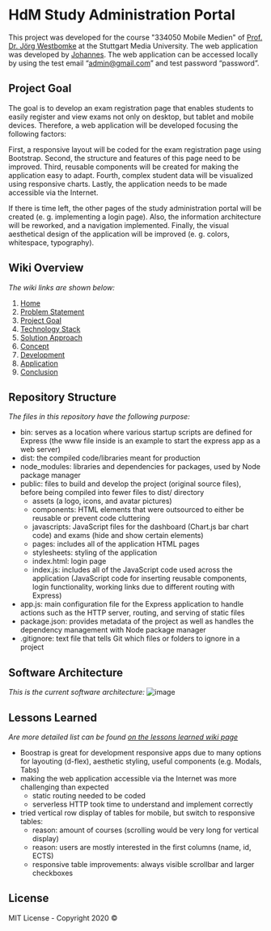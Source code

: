 # HdM Study Administration Portal

This project was developed for the course "334050 Mobile Medien" of [Prof. Dr. Jörg Westbomke](mailto:westbomke@hdm-stuttgart.de?subject=[GitHub]HdMStudyAdminstrationPortal) at the Stuttgart Media University. The web application was developed by [Johannes](https://github.com/johannesstroebele91). The web application can be accessed locally by using the test email “admin@gmail.com” and test password “password”.

## Project Goal
The goal is to develop an exam registration page that enables students to easily register and view exams not only on desktop, but tablet and mobile devices. Therefore, a web application will be developed focusing the following factors:

First, a responsive layout will be coded for the exam registration page using Bootstrap. Second, the structure and features of this page need to be improved. Third, reusable components will be created for making the application easy to adapt. Fourth, complex student data will be visualized using responsive charts. Lastly, the application needs to be made accessible via the Internet.

If there is time left, the other pages of the study administration portal will be created (e. g. implementing a login page). Also, the information architecture will be reworked, and a navigation implemented. Finally, the visual aesthetical design of the application will be improved (e. g. colors, whitespace, typography).

## Wiki Overview
_The wiki links are shown below:_

1. [Home](https://github.com/johannesstroebele91/HdM_StudyAdministration/wiki)
2. [Problem Statement](https://github.com/johannesstroebele91/HdM_StudyAdministration/wiki/Problem-Statement)
3. [Project Goal](https://github.com/johannesstroebele91/HdM_StudyAdministration/wiki/Project-Goal)
4. [Technology Stack](https://github.com/johannesstroebele91/HdM_StudyAdministration/wiki/Technology-Stack)
5. [Solution Approach](https://github.com/johannesstroebele91/HdM_StudyAdministration/wiki/Solution-Approach)
6. [Concept](https://github.com/johannesstroebele91/HdM_StudyAdministration/wiki/Concept)
7. [Development](https://github.com/johannesstroebele91/HdM_StudyAdministration/wiki/Development)
8. [Application](https://github.com/johannesstroebele91/HdM_StudyAdministration/wiki/Application)
9. [Conclusion](https://github.com/johannesstroebele91/HdM_StudyAdministration/wiki/Conclusion)

## Repository Structure
_The files in this repository have the following purpose:_

- bin: serves as a location where various startup scripts are defined for Express (the www file inside is an example to start the express app as a web server)
- dist: the compiled code/libraries meant for production
- node_modules: libraries and dependencies for packages, used by Node package manager
- public: files to build and develop the project (original source files), before being compiled into fewer files to dist/ directory
  - assets (a logo, icons, and avatar pictures) 
  - components: HTML elements that were outsourced to either be reusable or prevent code cluttering 
  - javascripts: JavaScript files for the dashboard (Chart.js bar chart code) and exams (hide and show certain elements)
  - pages: includes all of the application HTML pages
  - stylesheets: styling of the application
  - index.html: login page
  - index.js: includes all of the JavaScript code used across the application (JavaScript code for inserting reusable components, login functionality, working links due to different routing with Express)
- app.js: main configuration file for the Express application to handle actions such as the HTTP server, routing, and serving of static files
- package.json: provides metadata of the project as well as handles the dependency management with Node package manager
- .gitignore: text file that tells Git which files or folders to ignore in a project

## Software Architecture
_This is the current software architecture:_
![image](https://user-images.githubusercontent.com/33202527/89467374-bcfc0580-d775-11ea-8760-4818ab4285f3.png)

## Lessons Learned
_Are more detailed list can be found [on the lessons learned wiki page](https://github.com/Fleet-Analytics-Dashboard/Application/wiki/Lessons-Learned)_

- Boostrap is great for development responsive apps due to many options for layouting (d-flex), aesthetic styling, useful components  (e.g. Modals, Tabs)
- making the web application accessible via the Internet was more challenging than expected
   - static routing needed to be coded
   - serverless HTTP took time to understand and implement correctly 
- tried vertical row display of tables for mobile, but switch to responsive tables:
   - reason: amount of courses (scrolling would be very long for vertical display) 
   - reason: users are mostly interested in the first columns (name, id, ECTS)
   - responsive table improvements: always visible scrollbar and larger checkboxes

## License

MIT License - Copyright 2020 ©

